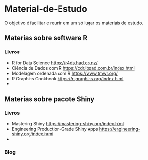 # Material-de-Estudo
O objetivo é facilitar e reunir em um só lugar os materiais de estudo. 
## Materias sobre software  R
### Livros
- R for Data Science https://r4ds.had.co.nz/ 
- Ciência de Dados com R https://cdr.ibpad.com.br/index.html
- Modelagem ordenada com R https://www.tmwr.org/
- R Graphics Cookbook https://r-graphics.org/index.html
- 

## Materias sobre pacote Shiny
### Livros
- Mastering Shiny https://mastering-shiny.org/index.html
- Engineering Production-Grade Shiny Apps https://engineering-shiny.org/index.html
- 
### Blog
